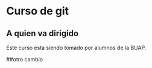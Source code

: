 # Curso de git

## A quien va dirigido
Este curso esta siendo tomado por alumnos de la BUAP.

##otro cambio


